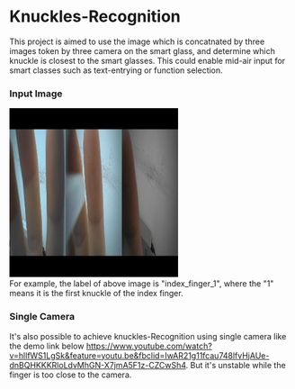 # Knuckles-Recognition
This project is aimed to use the image which is concatnated by three images token by three camera on the smart glass, and determine which knuckle is closest to the smart glasses. This could enable mid-air input for smart classes such as text-entrying or function selection. 

### Input Image
![image](imgs/input.png)  <br>
For example, the label of above image is "index_finger_1", where the "1" means it is the first knuckle of the index finger.

### Single Camera
It's also possible to achieve knuckles-Recognition using single camera like the demo link below
https://www.youtube.com/watch?v=hllfWS1LgSk&feature=youtu.be&fbclid=IwAR21g11fcau748lfvHjAUe-dnBQHKKKRloLdvMhGN-X7jmA5F1z-CZCwSh4.
But it's unstable while the finger is too close to the camera.



